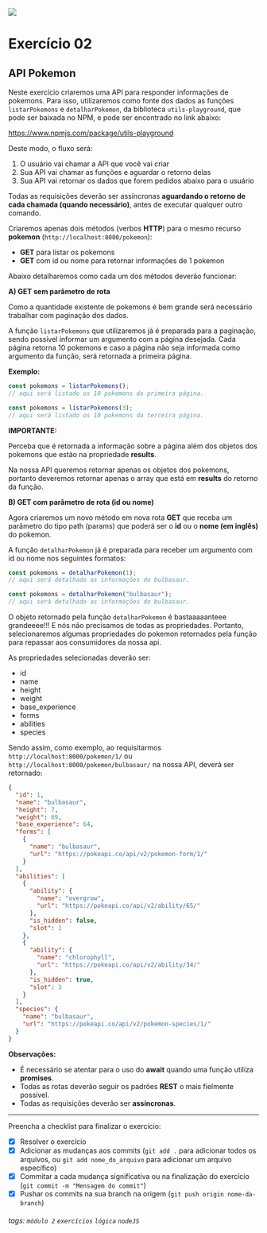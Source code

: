 ![](https://i.imgur.com/xG74tOh.png)

# Exercício 02

## API Pokemon

Neste exercício criaremos uma API para responder informações de pokemons.
Para isso, utilizaremos como fonte dos dados as funções `listarPokemons` e `detalharPokemon`, da biblioteca `utils-playground`, que pode ser baixada no NPM, e pode ser encontrado no link abaixo:

https://www.npmjs.com/package/utils-playground

Deste modo, o fluxo será:

1. O usuário vai chamar a API que você vai criar
2. Sua API vai chamar as funções e aguardar o retorno delas
3. Sua API vai retornar os dados que forem pedidos abaixo para o usuário

Todas as requisições deverão ser assíncronas **aguardando o retorno de cada chamada (quando necessário)**, antes de executar qualquer outro comando.

Criaremos apenas dois métodos (verbos **HTTP**) para o mesmo recurso **pokemon** (`http://localhost:8000/pokemon`):

- **GET** para listar os pokemons
- **GET** com id ou nome para retornar informações de 1 pokemon

Abaixo detalharemos como cada um dos métodos deverão funcionar:

**A) GET sem parâmetro de rota**

Como a quantidade existente de pokemons é bem grande será necessário trabalhar com paginação dos dados.

A função `listarPokemons` que utilizaremos já é preparada para a paginação, sendo possível informar um argumento com a página desejada. Cada página retorna 10 pokemons e caso a página não seja informada como argumento da função, será retornada a primeira página.

**Exemplo:**

```javascript
const pokemons = listarPokemons();
// aqui será listado os 10 pokemons da primeira página.

const pokemons = listarPokemons(3);
// aqui será listado os 10 pokemons da terceira página.
```

**IMPORTANTE:**

Perceba que é retornada a informação sobre a página além dos objetos dos pokemons que estão na propriedade **results**.

Na nossa API queremos retornar apenas os objetos dos pokemons, portanto deveremos retornar apenas o array que está em **results** do retorno da função.

**B) GET com parâmetro de rota (id ou nome)**

Agora criaremos um novo método em nova rota **GET** que receba um parâmetro do tipo path (params) que poderá ser o **id** ou o **nome (em inglês)** do pokemon.

A função `detalharPokemon` já é preparada para receber um argumento com id ou nome nos seguintes formatos:

```javascript
const pokemons = detalharPokemon(1);
// aqui será detalhado as informações do bulbasaur.

const pokemons = detalharPokemon("bulbasaur");
// aqui será detalhado as informações do bulbasaur.
```

O objeto retornado pela função `detalharPokemon` é bastaaaaanteee grandeeee!!!
E nós não precisamos de todas as propriedades. Portanto, selecionaremos algumas propriedades do pokemon retornados pela função para repassar aos consumidores da nossa api.

As propriedades selecionadas deverão ser:

- id
- name
- height
- weight
- base_experience
- forms
- abilities
- species

Sendo assim, como exemplo, ao requisitarmos `http://localhost:8000/pokemon/1/` ou `http://localhost:8000/pokemon/bulbasaur/` na nossa API, deverá ser retornado:

```json
{
  "id": 1,
  "name": "bulbasaur",
  "height": 7,
  "weight": 69,
  "base_experience": 64,
  "forms": [
    {
      "name": "bulbasaur",
      "url": "https://pokeapi.co/api/v2/pokemon-form/1/"
    }
  ],
  "abilities": [
    {
      "ability": {
        "name": "overgrow",
        "url": "https://pokeapi.co/api/v2/ability/65/"
      },
      "is_hidden": false,
      "slot": 1
    },
    {
      "ability": {
        "name": "chlorophyll",
        "url": "https://pokeapi.co/api/v2/ability/34/"
      },
      "is_hidden": true,
      "slot": 3
    }
  ],
  "species": {
    "name": "bulbasaur",
    "url": "https://pokeapi.co/api/v2/pokemon-species/1/"
  }
}
```

**Observações:**

- É necessário se atentar para o uso do **await** quando uma função utiliza **promises**.
- Todas as rotas deverão seguir os padrões **REST** o mais fielmente possível.
- Todas as requisições deverão ser **assíncronas**.

---

Preencha a checklist para finalizar o exercício:

- [x] Resolver o exercício
- [x] Adicionar as mudanças aos commits (`git add .` para adicionar todos os arquivos, ou `git add nome_do_arquivo` para adicionar um arquivo específico)
- [x] Commitar a cada mudança significativa ou na finalização do exercício (`git commit -m "Mensagem do commit"`)
- [x] Pushar os commits na sua branch na origem (`git push origin nome-da-branch`)

###### tags: `módulo 2` `exercícios` `lógica` `nodeJS`
